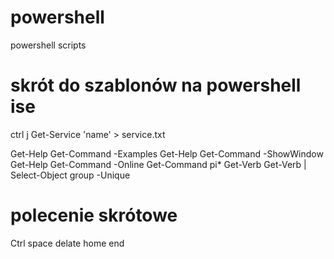 # powershell
powershell scripts
# skrót do szablonów na powershell ise
ctrl j
Get-Service 'name' > service.txt

Get-Help Get-Command -Examples
Get-Help Get-Command -ShowWindow
Get-Help Get-Command -Online
Get-Command pi*
Get-Verb
Get-Verb | Select-Object group -Unique

# polecenie skrótowe
Ctrl space
delate
home
end
